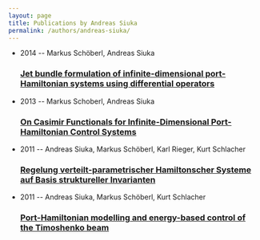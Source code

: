 ```yaml
---
layout: page
title: Publications by Andreas Siuka
permalink: /authors/andreas-siuka/
---
```


<ul class="post-list">
<li><span class='post-meta'>2014 -- Markus Schöberl, Andreas Siuka</span><h3><a class='post-link' href='../../jet-bundle-formulation-of-infinite-dimensional-port-hamiltonian-systems-using-differential-operators'>Jet bundle formulation of infinite-dimensional port-Hamiltonian systems using differential operators</a></h3></li>
<li><span class='post-meta'>2013 -- Markus Schoberl, Andreas Siuka</span><h3><a class='post-link' href='../../on-casimir-functionals-for-infinite-dimensional-port-hamiltonian-control-systems'>On Casimir Functionals for Infinite-Dimensional Port-Hamiltonian Control Systems</a></h3></li>
<li><span class='post-meta'>2011 -- Andreas Siuka, Markus Schöberl, Karl Rieger, Kurt Schlacher</span><h3><a class='post-link' href='../../regelung-verteilt-parametrischer-hamiltonscher-systeme-auf-basis-struktureller-invarianten'>Regelung verteilt-parametrischer Hamiltonscher Systeme auf Basis struktureller Invarianten</a></h3></li>
<li><span class='post-meta'>2011 -- Andreas Siuka, Markus Schöberl, Kurt Schlacher</span><h3><a class='post-link' href='../../port-hamiltonian-modelling-and-energy-based-control-of-the-timoshenko-beam'>Port-Hamiltonian modelling and energy-based control of the Timoshenko beam</a></h3></li>

</ul>
